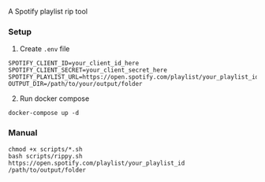 A Spotify playlist rip tool

### Setup

1. Create `.env` file

```
SPOTIFY_CLIENT_ID=your_client_id_here
SPOTIFY_CLIENT_SECRET=your_client_secret_here
SPOTIFY_PLAYLIST_URL=https://open.spotify.com/playlist/your_playlist_id
OUTPUT_DIR=/path/to/your/output/folder
```

2. Run docker compose

```
docker-compose up -d
```

### Manual

```
chmod +x scripts/*.sh
bash scripts/rippy.sh https://open.spotify.com/playlist/your_playlist_id /path/to/output/folder
```



